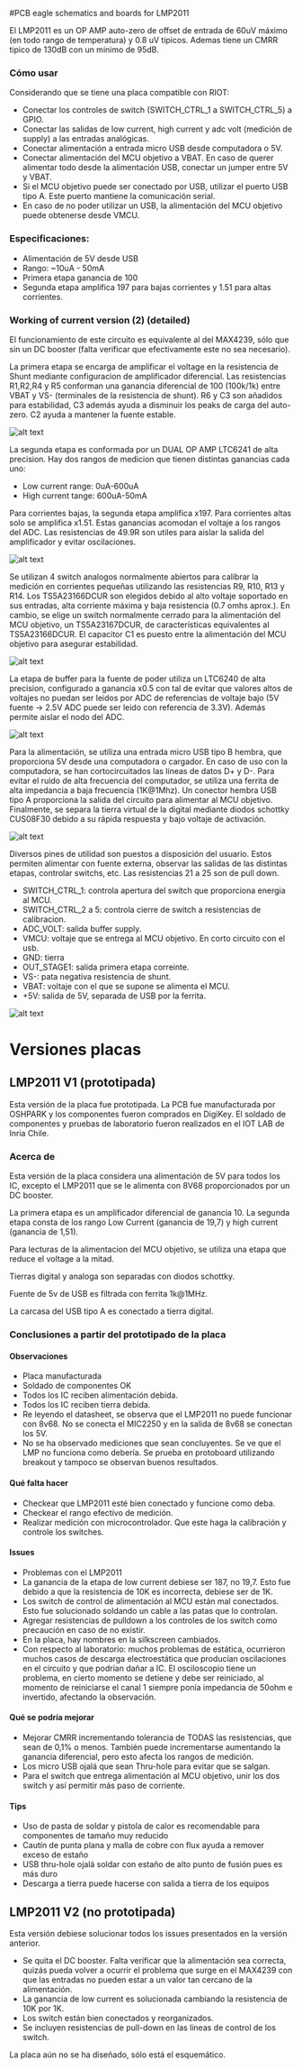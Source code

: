 #PCB eagle schematics and boards for LMP2011

El LMP2011 es un OP AMP auto-zero de offset de entrada de 60uV máximo (en todo rango de temperatura) y 0.8 uV tipicos. Ademas tiene un CMRR tipico de 130dB con un minimo de  95dB.

### Cómo usar

Considerando que se tiene una placa compatible con RIOT:

- Conectar los controles de switch (SWITCH_CTRL_1 a SWITCH_CTRL_5) a GPIO.
- Conectar las salidas de low current, high current y adc volt (medición de supply) a las entradas analógicas.
- Conectar alimentación a entrada micro USB desde computadora o 5V.
- Conectar alimentación del MCU objetivo a VBAT. En caso de querer alimentar todo desde la alimentación USB, conectar un jumper entre 5V y VBAT.
- Si el MCU objetivo puede ser conectado por USB, utilizar el puerto USB tipo A. Este puerto mantiene la comunicación serial.
- En caso de no poder utilizar un USB, la alimentación del MCU objetivo puede obtenerse desde VMCU.

### Especificaciones:
- Alimentación de 5V desde USB
- Rango: ~10uA - 50mA
- Primera etapa ganancia de 100
- Segunda etapa amplifica 197 para bajas corrientes y 1.51 para altas corrientes.

### Working of current version (2) (detailed)

El funcionamiento de este circuito es equivalente al del MAX4239, sólo que sin un DC booster (falta verificar que efectivamente este no sea necesario).

La primera etapa se encarga de amplificar el voltage en la resistencia de Shunt mediante configuracion de amplificador diferencial. Las resistencias R1,R2,R4 y R5 conforman una ganancia diferencial de 100 (100k/1k) entre VBAT y VS- (terminales de la resistencia de shunt). R6 y C3 son añadidos para estabilidad, C3 además ayuda a disminuir los peaks de carga del auto-zero. C2 ayuda a mantener la fuente estable.

![alt text](https://github.com/jpfutalef/Current-Measurement-Board/blob/master/boards/PCB/LMP2011/Images/first.png)

La segunda etapa es conformada por un DUAL OP AMP LTC6241 de alta precision. Hay dos rangos de medicion que tienen distintas ganancias cada uno:
- Low current range: 0uA-600uA
- High current tange: 600uA-50mA

Para corrientes bajas, la segunda etapa amplifica x197. Para corrientes altas solo se amplifica x1.51. Estas ganancias acomodan el voltaje a los rangos del ADC. Las resistencias de 49.9R son utiles para aislar la salida del amplificador y evitar oscilaciones.

![alt text](https://github.com/jpfutalef/Current-Measurement-Board/blob/master/boards/PCB/LMP2011/Images/second.png)

Se utilizan 4 switch analogos normalmente abiertos para calibrar la medición en corrientes pequeñas utilizando las resistencias R9, R10, R13 y R14. Los TS5A23166DCUR son elegidos debido al alto voltaje soportado en sus entradas, alta corriente máxima y baja resistencia (0.7 omhs aprox.). En cambio, se elige un switch normalmente cerrado para la alimentación del MCU objetivo, un TS5A23167DCUR, de características equivalentes al TS5A23166DCUR. El capacitor C1 es puesto entre la alimentación del MCU objetivo para asegurar estabilidad.

![alt text](https://github.com/jpfutalef/Current-Measurement-Board/blob/master/boards/PCB/LMP2011/Images/switch.png)

La etapa de buffer para la fuente de poder utiliza un LTC6240 de alta precision, configurado a ganancia x0.5 con tal de evitar que valores altos de voltajes no puedan ser leidos por ADC de referencias de voltaje bajo (5V fuente -> 2.5V ADC puede ser leido con referencia de 3.3V). Además permite aislar el nodo del ADC.

![alt text](https://github.com/jpfutalef/Current-Measurement-Board/blob/master/boards/PCB/LMP2011/Images/supply.png)

Para la alimentación, se utiliza una entrada micro USB tipo B hembra, que proporciona 5V desde una computadora o cargador. En caso de uso con la computadora, se han cortocircuitados las líneas de datos D+ y D-. Para evitar el ruido de alta frecuencia del computador, se utiliza una ferrita de alta impedancia a baja frecuencia (1K@1Mhz). Un conector hembra USB tipo A proporciona la salida del circuito para alimentar al MCU objetivo. Finalmente, se separa la tierra virtual de la digital mediante diodos schottky CUS08F30 debido a su rápida respuesta y bajo voltaje de activación.

![alt text](https://github.com/jpfutalef/Current-Measurement-Board/blob/master/boards/PCB/LMP2011/Images/USB.png)

Diversos pines de utilidad son puestos a disposición del usuario. Estos permiten alimentar con fuente externa, observar las salidas de las distintas etapas, controlar switchs, etc. Las resistencias 21 a 25 son de pull down.

- SWITCH_CTRL_1: controla apertura del switch que proporciona energia al MCU.
- SWITCH_CTRL_2 a 5: controla cierre de switch a resistencias de calibracion.
- ADC_VOLT: salida buffer supply.
- VMCU: voltaje que se entrega al MCU objetivo. En corto circuito con el usb.
- GND: tierra
- OUT_STAGE1: salida primera etapa correinte.
- VS-: pata negativa resistencia de shunt.
- VBAT: voltaje con el que se supone se alimenta el MCU.
- +5V: salida de 5V, separada de USB por la ferrita.


![alt text](https://github.com/jpfutalef/Current-Measurement-Board/blob/master/boards/PCB/LMP2011/Images/utility.png)

# Versiones placas

## LMP2011 V1 (prototipada)
Esta versión de la placa fue prototipada. La PCB fue manufacturada por OSHPARK y los componentes fueron comprados en DigiKey. El soldado de componentes y pruebas de laboratorio fueron realizados en el IOT LAB de Inria Chile.

### Acerca de

Esta versión de la placa considera una alimentación de 5V para todos los IC, excepto el LMP2011 que se le alimenta con 8V68 proporcionados por un DC booster.

La primera etapa es un amplificador diferencial de ganancia 10. La segunda etapa consta de los rango Low Current (ganancia de 19,7) y high current (ganancia de 1,51).

Para lecturas de la alimentacion del MCU objetivo, se utiliza una etapa que reduce el voltage a la mitad.

Tierras digital y analoga son separadas con diodos schottky.

Fuente de 5v de USB es filtrada con ferrita 1k@1MHz.

La carcasa del USB tipo A es conectado a tierra digital.

### Conclusiones a partir del prototipado de la placa

#### Observaciones
- Placa manufacturada
- Soldado de componentes OK
- Todos los IC reciben alimentación debida.
- Todos los IC reciben tierra debida.
- Re leyendo el datasheet, se observa que el LMP2011 no puede funcionar con 8v68. No se conecta el MIC2250 y en la salida de 8v68 se conectan los 5V.
- No se ha observado mediciones que sean concluyentes. Se ve que el LMP no funciona como debería. Se prueba en protoboard utilizando breakout y tampoco se observan buenos resultados.

#### Qué falta hacer
- Checkear que LMP2011 esté bien conectado y funcione como deba.
- Checkear el rango efectivo de medición.
- Realizar medición con microcontrolador. Que este haga la calibración y controle los switches.

#### Issues
- Problemas con el LMP2011
- La ganancia de la etapa de low current debiese ser 187, no 19,7. Esto fue debido a que la resistencia de 10K es incorrecta, debiese ser de 1K.
- Los switch de control de alimentación al MCU están mal conectados. Esto fue solucionado soldando un cable a las patas que lo controlan.
- Agregar resistencias de pulldown a los controles de los switch como precaución en caso de no existir.
- En la placa, hay nombres en la silkscreen cambiados.
- Con respecto al laboratorio: muchos problemas de estática, ocurrieron muchos casos de descarga electroestática que producían oscilaciones en el circuito y que podrían dañar a IC. El osciloscopio tiene un problema, en cierto momento se detiene y debe ser reiniciado, al momento de reiniciarse el canal 1 siempre ponía impedancia de 50ohm e invertido, afectando la observación.

#### Qué se podría mejorar
- Mejorar CMRR incrementando tolerancia de TODAS las resistencias, que sean de 0,1% o menos. También puede incrementarse aumentando la ganancia diferencial, pero esto afecta los rangos de medición.
- Los micro USB ojalá que sean Thru-hole para evitar que se salgan.
- Para el switch que entrega alimentación al MCU objetivo, unir los dos switch y así permitir más paso de corriente.

#### Tips
- Uso de pasta de soldar y pistola de calor es recomendable para componentes de tamaño muy reducido
- Cautín de punta plana y malla de cobre con flux ayuda a remover exceso de estaño
- USB thru-hole ojalá soldar con estaño de alto punto de fusión pues es más duro
- Descarga a tierra puede hacerse con salida a tierra de los equipos

## LMP2011 V2 (no prototipada)

Esta versión debiese solucionar todos los issues presentados en la versión anterior.
- Se quita el DC booster. Falta verificar que la alimentación sea correcta, quizás pueda volver a ocurrir el problema que surge en el MAX4239 con que las entradas no pueden estar a un valor tan cercano de la alimentación.
- La ganancia de low current es solucionada cambiando la resistencia de 10K por 1K.
- Los switch están bien conectados y reorganizados.
- Se incluyen resistencias de pull-down en las lineas de control de los switch.

La placa aún no se ha diseñado, sólo está el esquemático.
